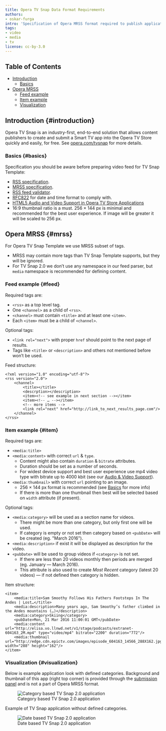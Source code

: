 ```yaml
---
title: Opera TV Snap Data Format Requirements
authors:
- oskar-furga
intro: 'Specification of Opera MRSS format required to publish applications using TV Snap Template.'
tags:
- video
- media
- tv
license: cc-by-3.0
---
```


## Table of Contents

- [Introduction](#introduction)
	- [Basics](#basics)
- [Opera MRSS](#mrss)
	- [Feed example](#feed)
	- [Item example](#item)
	- [Visualization](#visualization)

## Introduction {#introduction}

Opera TV Snap is an industry-first, end-to-end solution that allows content publishers to create and submit a Smart TV app into the Opera TV Store quickly and easily, for free. See [opera.com/tvsnap](http://www.opera.com/tvsnap/) for more details.

### Basics {#basics}

Specification you should be aware before preparing video feed for TV Snap Template:

- [RSS specification](http://rssboard.org/rss-specification/).
- [MRSS specification](http://rssboard.org/media-rss/).
- [RSS feed validator](http://rssboard.org/rss-validator/).
- [RFC822](http://rssboard.org/rss-validator/) for date and time format to comply with.
- [HTML5 Audio and Video Support in Opera TV Store Applications](https://dev.opera.com/tv/html5-audio-video-in-opera-tv-store-apps/)
- 16:9 thumbnail ratio is a must. 256 × 144 px is minimal and recommended for the best user experience. If image will be greater it will be scaled to 256 px.

## Opera MRSS {#mrss}

For Opera TV Snap Template we use MRSS subset of tags.

- MRSS may contain more tags than TV Snap Template supports, but they will be ignored.
- For TV Snap 2.0 we don’t use any namespace in our feed parser, but `media` namespace is recommended for defining content.

### Feed example {#feed}

Required tags are:

- `<rss>` as a top level tag.
- One `<channel>` as a child of `<rss>`.
- `<channel>` must contain `<title>` and at least one `<item>`.
- Each `<item>` must be a child of `<channel>`.

Optional tags:

- `<link rel="next">` with proper `href` should point to the next page of results.
- Tags like `<title>` or `<description>` and others not mentioned before won’t be used.

Feed structure:

	<?xml version="1.0" encoding="utf-8"?>
	<rss version="2.0">
		<channel>
			<title></title>
			<descrption></description>
			<item><!-- see example in next section --></item>
			<item><!-- … --></item>
			<!-- more items -->
			<link rel="next" href="http://link_to_next_results_page.com"/>
		</channel>
	</rss>

### Item example {#item}

Required tags are:

- `<media:title>`
- `<media:content>` with correct `url` & `type`.
	- Content might also contain `duration` & `bitrate` attributes.
	- Duration should be set as a number of seconds.
	- For widest device support and best user experience use mp4 video type with bitrate up to 4000 kbit (see our [Audio & Video Support](https://dev.opera.com/tv/html5-audio-video-in-opera-tv-store-apps/)).
- `<media:thumbnail>` with correct `url` pointing to an image.
	- 256 × 144 px format is recommended (see [Basics](#basics) for more info)
	- If there is more than one thumbnail then best will be selected based on `width` attribute (if present).

Optional tags:

- `<media:category>` will be used as a section name for videos.
	- There might be more than one category, but only first one will be used.
	- If category is empty or not set then category based on `<pubDate>` will be created (eg. "March 2016").
- `<media:description>` if exist it will be displayed as description for the video.
- `<pubDate>` will be used to group videos if `<category>` is not set.
	- If there are less than 20 videos monthly then periods are merged (eg. January — March 2016).
	- This attribute is also used to create _Most Recent_ category (latest 20 videos) — if not defined then category is hidden.

Item structure:

	<item>
		<media:title>Sam Smoothy Follows His Fathers Footsteps In The Andes | Lost…</title>
		<media:description>Many years ago, Sam Smoothy’s father climbed in the Andes mountains (…)</description>
		<media:category>Skiing</category>
		<pubDate>Mon, 21 Mar 2016 11:00:01 GMT</pubDate>
		<media:content url="http://elisa.vo.llnwd.net/v1/stage/podcasts/extranet-604163_2M.mp4" type="video/mp4" bitrate="2200" duration="772"/>
		<media:thumbnail url="http://edge.cdn.epictv.com/images/episode_604163_14566_288X162.jpg" width="288" height="162"/>
	</item>

### Visualization {#visualization}

Below is example application look with defined categories. Background and thumbnail of this app (right top corner) is provided through the [submission panel](https://publish.tvstore.opera.com/metadata/new/mrss) and is not a part of Opera MRSS format.

<figure block="figure">
	<img elem="media" src="{{ page.id }}/example-1.jpg" alt="Category based TV Snap 2.0 application">
	<figcaption elem="caption">Category based TV Snap 2.0 application</figcaption>
</figure>

Example of TV Snap application without defined categories.

<figure block="figure">
	<img elem="media" src="{{ page.id }}/example-2.jpg" alt="Date based TV Snap 2.0 application">
	<figcaption elem="caption">Date based TV Snap 2.0 application</figcaption>
</figure>
